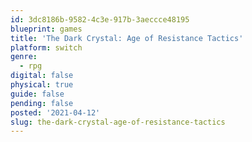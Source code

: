 ```yaml
---
id: 3dc8186b-9582-4c3e-917b-3aeccce48195
blueprint: games
title: 'The Dark Crystal: Age of Resistance Tactics'
platform: switch
genre:
  - rpg
digital: false
physical: true
guide: false
pending: false
posted: '2021-04-12'
slug: the-dark-crystal-age-of-resistance-tactics
---
```

